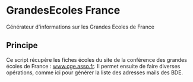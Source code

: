 # GrandesEcoles France
Générateur d'informations sur les Grandes Ecoles de France

## Principe
Ce script récupère les fiches écoles du site de la conférence des grandes écoles de France : www.cge.asso.fr.
Il permet ensuite de faire diverses opérations, comme ici pour générer la liste des adresses mails des BDE.

